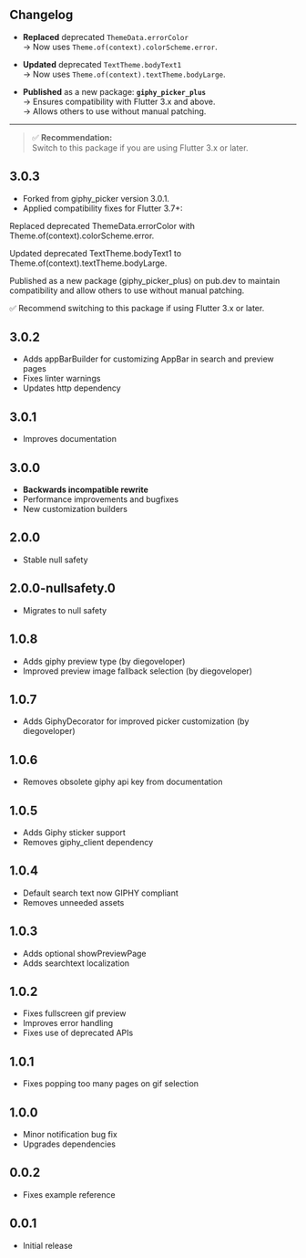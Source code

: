 ## Changelog

- **Replaced** deprecated `ThemeData.errorColor`  
  → Now uses `Theme.of(context).colorScheme.error`.

- **Updated** deprecated `TextTheme.bodyText1`  
  → Now uses `Theme.of(context).textTheme.bodyLarge`.

- **Published** as a new package: **`giphy_picker_plus`**  
  → Ensures compatibility with Flutter 3.x and above.  
  → Allows others to use without manual patching.

---

> ✅ **Recommendation:**  
> Switch to this package if you are using Flutter 3.x or later.

## 3.0.3
* Forked from giphy_picker version 3.0.1.
* Applied compatibility fixes for Flutter 3.7+:

Replaced deprecated ThemeData.errorColor with Theme.of(context).colorScheme.error.

Updated deprecated TextTheme.bodyText1 to Theme.of(context).textTheme.bodyLarge.

Published as a new package (giphy_picker_plus) on pub.dev to maintain compatibility and allow others to use without manual patching.

✅ Recommend switching to this package if using Flutter 3.x or later.

## 3.0.2
* Adds appBarBuilder for customizing AppBar in search and preview pages
* Fixes linter warnings
* Updates http dependency

## 3.0.1
* Improves documentation

## 3.0.0
* **Backwards incompatible rewrite**
* Performance improvements and bugfixes
* New customization builders

## 2.0.0
* Stable null safety

## 2.0.0-nullsafety.0
* Migrates to null safety

## 1.0.8
* Adds giphy preview type (by diegoveloper)
* Improved preview image fallback selection (by diegoveloper)

## 1.0.7
* Adds GiphyDecorator for improved picker customization (by diegoveloper)

## 1.0.6
* Removes obsolete giphy api key from documentation

## 1.0.5
* Adds Giphy sticker support
* Removes giphy_client dependency

## 1.0.4
* Default search text now GIPHY compliant
* Removes unneeded assets

## 1.0.3
* Adds optional showPreviewPage
* Adds searchtext localization

## 1.0.2
* Fixes fullscreen gif preview
* Improves error handling
* Fixes use of deprecated APIs

## 1.0.1
* Fixes popping too many pages on gif selection

## 1.0.0
* Minor notification bug fix
* Upgrades dependencies

## 0.0.2
* Fixes example reference

## 0.0.1
* Initial release

